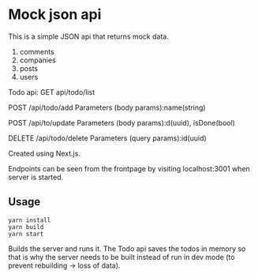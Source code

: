 # Mock json api

This is a simple JSON api that returns mock data.
1. comments
2. companies
3. posts
4. users

Todo api:
GET api/todo/list

POST /api/todo/add
   Parameters (body params):name(string)

POST /api/to/update
  Parameters (body params):d(uuid), isDone(bool)

DELETE /api/todo/delete
  Parameters (query params):id(uuid)


Created using Next.js.

Endpoints can be seen from the frontpage by visiting localhost:3001 when server is started.

## Usage

```
yarn install
yarn build
yarn start
```

Builds the server and runs it. The Todo api saves the todos in memory so that is why the server needs to be built instead of run in dev mode (to prevent rebuilding -> loss of data).
